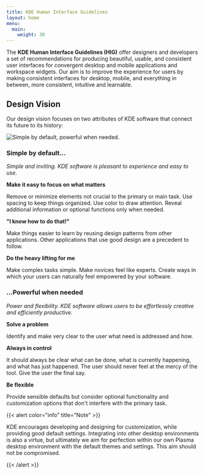 ```yaml
---
title: KDE Human Interface Guidelines
layout: home
menu:
  main:
    weight: 30
---
```


The **KDE Human Interface Guidelines (HIG)** offer designers and developers
a set of recommendations for producing beautiful, usable, and consistent
user interfaces for convergent desktop and mobile applications and
workspace widgets. Our aim is to improve the experience for users by
making consistent interfaces for desktop, mobile, and everything in between, more consistent, intuitive and learnable.

Design Vision
-------------

Our design vision focuses on two attributes of KDE software that
connect its future to its history:

![Simple by default, powerful when needed.](/hig/HIGDesignVisionFullBleed.png)

### Simple by default...

*Simple and inviting. KDE software is pleasant to experience and easy to
use.*

**Make it easy to focus on what matters** 

Remove or minimize
    elements not crucial to the primary or main task. Use spacing to
    keep things organized. Use color to draw attention. Reveal
    additional information or optional functions only when needed.

**"I know how to do that!"**

Make things easier to learn by
    reusing design patterns from other applications. Other applications
    that use good design are a precedent to follow.

**Do the heavy lifting for me**

Make complex tasks simple. Make
    novices feel like experts. Create ways in which your users can
    naturally feel empowered by your software.

### ...Powerful when needed

*Power and flexibility. KDE software allows users to be effortlessly
creative and efficiently productive.*

**Solve a problem** 

Identify and make very clear to the user
    what need is addressed and how.

**Always in control**

It should always be clear what can be
    done, what is currently happening, and what has just happened. The
    user should never feel at the mercy of the tool. Give the user the
    final say.

**Be flexible**

Provide sensible defaults but consider optional
    functionality and customization options that don\'t interfere with
    the primary task.

{{< alert color="info" title="Note" >}}

KDE encourages developing and designing for customization, while
providing good default settings. Integrating into other desktop
environments is also a virtue, but ultimately we aim for perfection
within our own Plasma desktop environment with the default themes and
settings. This aim should not be compromised.

{{< /alert >}}
